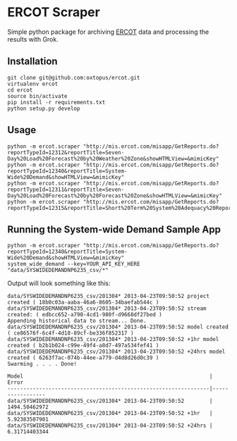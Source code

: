 ERCOT Scraper
=============

Simple python package for archiving [ERCOT](http://www.ercot.com/gridinfo/)
data and processing the results with Grok.

Installation
------------

    git clone git@github.com:oxtopus/ercot.git
    virtualenv ercot
    cd ercot
    source bin/activate
    pip install -r requirements.txt 
    python setup.py develop

Usage
-----

    python -m ercot.scraper "http://mis.ercot.com/misapp/GetReports.do?reportTypeId=12312&reportTitle=Seven-Day%20Load%20Forecast%20by%20Weather%20Zone&showHTMLView=&mimicKey"
    python -m ercot.scraper "http://mis.ercot.com/misapp/GetReports.do?reportTypeId=12340&reportTitle=System-Wide%20Demand&showHTMLView=&mimicKey"
    python -m ercot.scraper "http://mis.ercot.com/misapp/GetReports.do?reportTypeId=12311&reportTitle=Seven-Day%20Load%20Forecast%20by%20Forecast%20Zone&showHTMLView=&mimicKey"
    python -m ercot.scraper "http://mis.ercot.com/misapp/GetReports.do?reportTypeId=12315&reportTitle=Short%20Term%20System%20Adequacy%20Report&showHTMLView=&mimicKey"


Running the System-wide Demand Sample App
-----------------------------------------

    python -m ercot.scraper "http://mis.ercot.com/misapp/GetReports.do?reportTypeId=12340&reportTitle=System-Wide%20Demand&showHTMLView=&mimicKey"
    system_wide_demand --key=YOUR_API_KEY_HERE "data/SYSWIDEDEMANDNP6235_csv/*"

Output will look something like this:

    data/SYSWIDEDEMANDNP6235_csv/201304* 2013-04-23T09:50:52 project created ( 18b0c03a-aaba-46a6-8605-34baefab544c )
    data/SYSWIDEDEMANDNP6235_csv/201304* 2013-04-23T09:50:52 stream created: ( edbcc652-a790-4cd1-980f-d9668df27bed )
    Appending historical data to stream... Done.
    data/SYSWIDEDEMANDNP6235_csv/201304* 2013-04-23T09:50:52 model created ( ce86576f-6c4f-4d18-89cf-be336f852317 )
    data/SYSWIDEDEMANDNP6235_csv/201304* 2013-04-23T09:50:52 +1hr model created ( b2b1b024-c99e-49f4-a8d7-497a534fef41 )
    data/SYSWIDEDEMANDNP6235_csv/201304* 2013-04-23T09:50:52 +24hrs model created ( 6263f7ac-074b-44ee-a779-d4d8d26d0c39 )
    Swarming . . . . Done!

    Model                                                           | Error
    ----------------------------------------------------------------|-----------------
    data/SYSWIDEDEMANDNP6235_csv/201304* 2013-04-23T09:50:52        | 1494.50462972
    data/SYSWIDEDEMANDNP6235_csv/201304* 2013-04-23T09:50:52 +1hr   | 5.92383507901
    data/SYSWIDEDEMANDNP6235_csv/201304* 2013-04-23T09:50:52 +24hrs | 6.31714403344